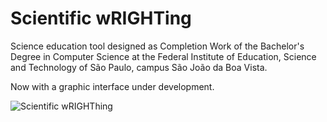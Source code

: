 # Scientific wRIGHTing

Science education tool designed as Completion Work of the Bachelor's Degree in Computer Science at the Federal Institute of Education, Science and Technology of São Paulo, campus São João da Boa Vista.

Now with a graphic interface under development.

![Scientific wRIGHThing](LogotipoScientificWrighting.png)
